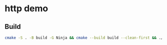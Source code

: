 # http demo

## Build

```sh
cmake -S . -B build -G Ninja && cmake --build build --clean-first && ./build/http_demo http://<SERVER_ADDRESS>[:SERVER_PORT]/FILE
```

